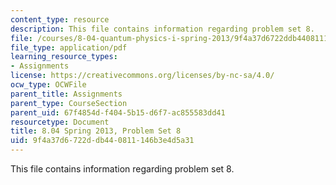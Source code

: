 ```yaml
---
content_type: resource
description: This file contains information regarding problem set 8.
file: /courses/8-04-quantum-physics-i-spring-2013/9f4a37d6722ddb440811146b3e4d5a31_MIT8_04S13_ps8.pdf
file_type: application/pdf
learning_resource_types:
- Assignments
license: https://creativecommons.org/licenses/by-nc-sa/4.0/
ocw_type: OCWFile
parent_title: Assignments
parent_type: CourseSection
parent_uid: 67f4854d-f404-5b15-d6f7-ac855583dd41
resourcetype: Document
title: 8.04 Spring 2013, Problem Set 8
uid: 9f4a37d6-722d-db44-0811-146b3e4d5a31
---
```

This file contains information regarding problem set 8.